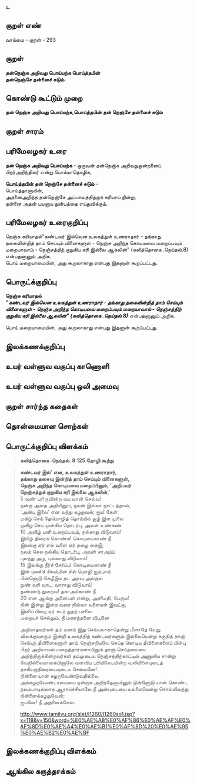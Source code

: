 உ

## குறள் எண் 

வாய்மை - குறள் - 293  

## குறள் 

**தன்நெஞ்சு அறிவது பொய்யற்க பொய்த்தபின்  
தன்நெஞ்சே தன்னைச் சுடும்.**

## கொண்டு கூட்டும் முறை

**தன் நெஞ்சு அறிவது பொய்யற்க,பொய்த்தபின் தன் நெஞ்சே தன்னைச் சுடும்**  

## குறள் சாரம் 


## பரிமேலழகர் உரை

**தன் நெஞ்சு அறிவது பொய்யற்க** - ஒருவன் தன்நெஞ்சு அறிவதுஒன்றனைப் பிறர்அறிந்திலர் என்று பொய்யாதொழிக,  

**பொய்த்தபின் தன் நெஞ்சே தன்னைச் சுடும்** -   
பொய்த்தானாயின்,   
அதனைஅறிந்த தன்நெஞ்சே அப்பாவத்திற்குக் கரியாய் நின்று,   
தன்னை அதன் பயனாய துன்பத்தை எய்துவிக்கும். 

## பரிமேலழகர் உரைகுறிப்பு   

நெஞ்சு கரியாதல்"கண்டவர் இல்லென உலகத்துள் உணராதார் - தங்காது தகைவின்றித் தாம் செய்யும் வினைகளுள் - நெஞ்சு அறிந்த கொடியவை மறைப்பவும் மறையாவாம் - நெஞ்சத்திற் குறுகிய கரி இல்லை ஆகலின்" 
(கலித்தொகை .நெய்தல்.8) என்பதனானும் அறிக.  
பொய் மறையாமையின், அது கூறலாகாது என்பது இதனான் கூறப்பட்டது.   

## பொருட்க்குறிப்பு 

**நெஞ்சு கரியாதல்**  
_**"கண்டவர் இல்லென உலகத்துள் உணராதார் - தங்காது தகைவின்றித் தாம் செய்யும் வினைகளுள் - நெஞ்சு அறிந்த கொடியவை மறைப்பவும் மறையாவாம் - நெஞ்சத்திற் குறுகிய கரி இல்லை ஆகலின்" (கலித்தொகை .நெய்தல்.8)**_ என்பதனானும் அறிக.    

பொய் மறையாமையின், அது கூறலாகாது என்பது இதனான் கூறப்பட்டது.    

## இலக்கணக்குறிப்பு  


## உயர் வள்ளுவ வகுப்பு காணொளி


## உயர் வள்ளுவ வகுப்பு ஒலி அமைவு 

 
## குறள் சார்ந்த கதைகள் 


## தொன்மையான சொற்கள்


## பொருட்க்குறிப்பு விளக்கம்

>**கலித்தொகை .நெய்தல். 8	125	தோழி கூற்று**  
  
 >**கண்டவர் இல்' என, உலகத்துள் உணராதார்,  
 >தங்காது தகைவு இன்றித் தாம் செய்யும் வினைகளுள்,  
 >நெஞ்சு அறிந்த கொடியவை மறைப்பினும், 'அறிபவர்  
 >நெஞ்சத்துக் குறுகிய கரி இல்லை ஆகலின்,**'  
 >5	வண் பரி நவின்ற வய மான் செல்வ!  
 >நன்கு அதை அறியினும், நயன் இல்லா நாட்டத்தால்,  
 >'அன்பு இலை' என வந்து கழறுவல்; ஐய! கேள்:  
 >மகிழ் செய் தேமொழித் தொய்யில் சூழ் இள முலை  
 >முகிழ் செய முள்கிய தொடர்பு, அவள் உண்கண்  
 >10	அவிழ் பனி உறைப்பவும், நல்காது விடுவாய்!  
 >இமிழ் திரைக் கொண்க! கொடியைகாண் நீ  
 >இலங்கு ஏர் எல் வளை ஏர் தழை தைஇ,  
 >நலம் செல நல்கிய தொடர்பு, அவள் சாஅய்ப்  
 >புலந்து அழ, புல்லாது விடுவாய்!  
 >15	இலங்கு நீர்ச் சேர்ப்ப! கொடியைகாண் நீ  
 >இன் மணிச் சிலம்பின் சில் மொழி ஐம்பால்  
 >பின்னொடு கெழீஇய தட அரவு அல்குல்  
 >நுண் வரி வாட, வாராது விடுவாய்!  
 >தண்ணந் துறைவ! தகாஅய்காண் நீ  
 >20	என ஆங்கு அனையள் என்று, அளிமதி, பெரும!  
 >நின் இன்று இறை வரை நில்லா வளையள் இவட்கு,  
 >இனிப் பிறை ஏர் சுடர் நுதற் பசலை  
 >மறையச் செல்லும், நீ மணந்தனை விடினே  
 
 
>அறியாதவர்கள் தம் மனம் இது செய்யலாகாதென்று மீளாதே வேறு விலக்குவாரும் இன்றி உலகத்திற் கண்டவர்களும் இல்லையென்று கருதித் தாஞ் செய்யுந் தீவினைகளுள் தாம் நெஞ்சறியவே செய்த கொடிய தீவினைகளைப் பின்பு பிறர் அறியாமல் மறைத்தார்களாயினும் தாஞ் செய்தமையை அறிந்திருக்கின்றவர்கள் தம்முடைய நெஞ்சத்திற்காட்டில் அணுகிய சான்று வேறில்லையாகையினாலே வளவிய பரியிலேபயின்ற வலியினையுடைத் தாகியகுதிரையையுடைய செல்வனே!   
>நின்னை யான் கழறவேண்டுவதில்லை.   
>அக்கழறவேண்டாமையை நன்றாக அறிந்தேனாயினும் நின்னோடு யான் கொண்ட நலம்பாடில்லாத ஆராய்ச்சியாலே நீ அன்புடையை யல்லையென்று சொல்லிவந்து நின்னைக்கழறுவேன்;   
>ஐயனே! நீ அதனைக்கேள்.  

>http://www.tamilvu.org/slet/l1260/l1260so1.jsp?x=118&y=150&word=%E0%AE%A8%E0%AF%86%E0%AE%AF%E0%AF%8D%E0%AE%A4%E0%AE%B1%E0%AF%8D%20%E0%AE%95%E0%AE%B2%E0%AE%BF

	

## இலக்கணக்குறிப்பு விளக்கம்


## ஆங்கில கருத்தாக்கம் 


